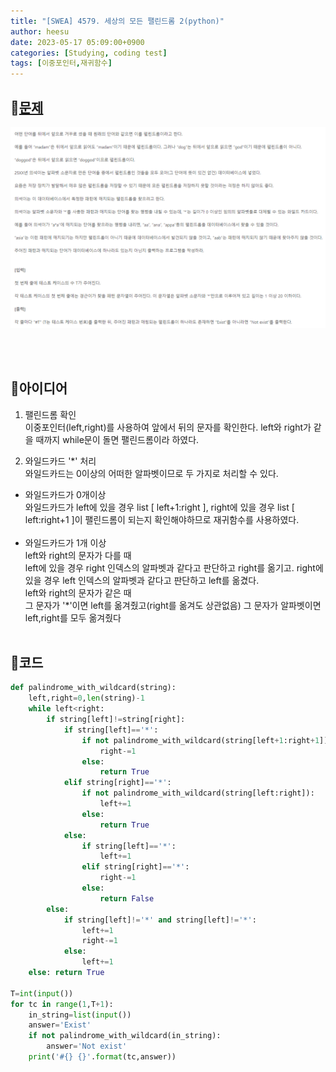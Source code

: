 ```yaml
---
title: "[SWEA] 4579. 세상의 모든 팰린드롬 2(python)"
author: heesu
date: 2023-05-17 05:09:00+0900
categories: [Studying, coding test]
tags: [이중포인터,재귀함수]
---
```


## 📌[문제](https://swexpertacademy.com/main/code/problem/problemDetail.do?problemLevel=3&contestProbId=AWQAz7IqAH8DFAWh&categoryId=AWQAz7IqAH8DFAWh&categoryType=CODE&problemTitle=&orderBy=PASS_RATE&selectCodeLang=PYTHON&select-1=3&pageSize=10&pageIndex=11)

![Alt text](https://github.com/skagmltn7/practice_coding_test/blob/main/SWEA/img/problem_4579.PNG?raw=true)

<br><br>

## 💪아이디어<br>
1. 팰린드롬 확인<br>
이중포인터(left,right)를 사용하여 앞에서 뒤의 문자를 확인한다. left와 right가 같을 때까지 while문이 돌면 팰린드롬이라 하였다.<br>

2. 와일드카드 '*' 처리<br>
와일드카드는 0이상의 어떠한 알파벳이므로 두 가지로 처리할 수 있다.<br>
- 와일드카드가 0개이상<br> 
와일드카드가 left에 있을 경우 list [ left+1:right ], right에 있을 경우 list [ left:right+1 ]이 팰린드롬이 되는지 확인해야하므로 재귀함수를 사용하였다.<br><br>
- 와일드카드가 1개 이상<br>
left와 right의 문자가 다를 때<br>
 left에 있을 경우 right 인덱스의 알파벳과 같다고 판단하고 right를 옮기고. right에 있을 경우 left 인덱스의 알파벳과 같다고 판단하고 left를 옮겼다.<br>
 left와 right의 문자가 같은 때<br>
 그 문자가 '*'이면 left를 옮겨줬고(right를 옮겨도 상관없음) 그 문자가 알파벳이면 left,right를 모두 옮겨줬다<br><br>

## 🥂코드
```python
def palindrome_with_wildcard(string):
    left,right=0,len(string)-1
    while left<right:
        if string[left]!=string[right]:
            if string[left]=='*':
                if not palindrome_with_wildcard(string[left+1:right+1]):
                    right-=1
                else:
                    return True
            elif string[right]=='*': 
                if not palindrome_with_wildcard(string[left:right]):
                    left+=1
                else: 
                    return True
            else:
                if string[left]=='*':
                    left+=1
                elif string[right]=='*':
                    right-=1
                else:
                    return False
        else:
            if string[left]!='*' and string[left]!='*': 
                left+=1
                right-=1
            else:
                left+=1
    else: return True

T=int(input())
for tc in range(1,T+1):
    in_string=list(input())
    answer='Exist'
    if not palindrome_with_wildcard(in_string):
        answer='Not exist'
    print('#{} {}'.format(tc,answer))
```